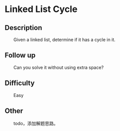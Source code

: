 # Linked List Cycle

## Description

&emsp;&emsp;Given a linked list, determine if it has a cycle in it.

## Follow up

&emsp;&emsp;Can you solve it without using extra space?

## Difficulty

&emsp;&emsp;Easy

## Other

&emsp;&emsp;todo，添加解题思路。